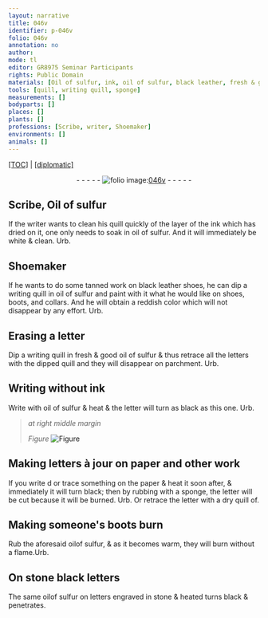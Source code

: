 ```yaml
---
layout: narrative
title: 046v
identifier: p-046v
folio: 046v
annotation: no
author:
mode: tl
editor: GR8975 Seminar Participants
rights: Public Domain
materials: [Oil of sulfur, ink, oil of sulfur, black leather, fresh & good oil of sulfur, parchment, paper, oilof sulfur, stone]
tools: [quill, writing quill, sponge]
measurements: []
bodyparts: []
places: []
plants: []
professions: [Scribe, writer, Shoemaker]
environments: []
animals: []
---
```


 <p><a href="{{ site.baseurl }}/translation/">[TOC]</a> | <a href="{{ site.baseurl }}/texts/p-046v_tc/" target="_blank">[diplomatic]</a></p><div class="folio" align="center">- - - - - <a href="http://gallica.bnf.fr/ark:/12148/btv1b10500001g/f98.image" target="_blank"><img src="https://cu-mkp.github.io/2017-workshop-edition/assets/photo-icon.png" alt="folio image: " style="display:inline-block; margin-bottom:-3px;"/>046v</a> - - - - - </div>  
  

## <span class="pro">Scribe</span>, <span class="m">Oil of sulfur</span>

 
If the <span class="pro">writer</span> wants to clean his <span class="tl">quill</span> quickly of the layer of the <span class="m">ink</span> which has dried on it, one only needs to soak in <span class="m">oil of sulfur</span>. And it will immediately be white & clean. Urb.
 
 
  

## <span class="pro">Shoemaker</span>

 
If he wants to do some tanned work on <span class="m">black leather</span> shoes, he can dip a <span class="tl">writing quill</span> in <span class="m">oil of sulfur</span> and paint with it what he would like on shoes, boots, and collars. And he will obtain a reddish color which will not disappear by any effort. Urb. 
 
 
  

## Erasing a letter

 
 Dip a <span class="tl">writing quill</span> in <span class="m">fresh & good oil of sulfur</span> & thus retrace all the letters with the dipped <span class="tl">quill</span> and they will disappear on <span class="m">parchment</span>. Urb. 
 
 
  

## Writing without <span class="m">ink</span>

 
 Write with <span class="m">oil of sulfur</span> & heat & the letter will turn as black as this one. Urb. 
 
> *at right middle margin*
> 
> 
>    
> *Figure*
> <a href="https://drive.google.com/file/d/1denrfxQE_oWyKP04zuMTk0s2P7WG4TeK/view?usp=sharing" target="_blank"><img src="https://cu-mkp.github.io/GR8975-edition/assets/photo-icon.png" alt="Figure" style="display:inline-block; margin-bottom:-3px;"/></a>
 
 
 
  

## Making letters à jour on <span class="m">paper</span> and other work

 
 If you write <span class="del">d</span> or trace something on the <span class="m">paper</span> & heat it soon after, & immediately it will turn black; then by rubbing with a <span class="tl">sponge</span>, the letter will be cut because it will be burned. Urb. Or retrace the letter with a dry <span class="tl">quill</span> <span class="del">of</span>. 
 
 
  

## Making someone's boots burn

 
 Rub the aforesaid <span class="m">oil<span class="sup">of sulfur</span></span>, & as it becomes warm, they will burn without a flame.Urb. 
 
 
  

## On <span class="m">stone</span> black letters

 
 The same <span class="m">oil<span class="sup">of sulfur</span></span> on letters engraved in <span class="m">stone</span> & heated turns black & penetrates.
 
 
